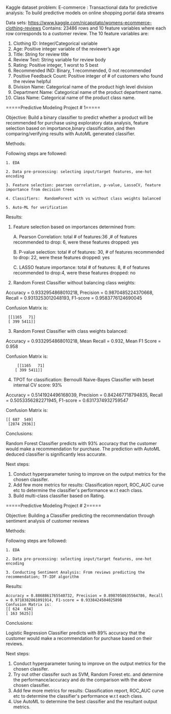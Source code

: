 Kaggle dataset problem:
E-commerce : Transactional data for predictive analysis: To build predictive models on online shopping portal data streams

Data sets:  https://www.kaggle.com/nicapotato/womens-ecommerce-clothing-reviews
Contains: 23486 rows and 10 feature variables where each row corresponds to a customer review. 
The 10 feature variables are:
1. Clothing ID: Integer/Categorical variable
2. Age: Positive integer variable of the reviewer’s age
3. Title: String for review title
4. Review Text: String variable for review body
5. Rating: Positive integer, 1 worst to 5 best
6. Recommended IND: Binary, 1 recommended, 0 not recommended
7. Positive Feedback Count: Positive integer of # of customers who found the review helpful
8. Division Name: Categorical name of the product high level division
9. Department Name: Categorical name of the product department name.
10. Class Name: Categorical name of the product class name.

=====Predictive Modeling Project # 1=====

Objective: Build a binary classifier to predict whether a product will be recommended for purchase using exploratory data analysis, feature selection based on importance,binary classification, and then comparing/verifying results with AutoML generated classifier.

Methods: 

Following steps are followed:

    1. EDA

    2. Data pre-processing: selecting input/target features, one-hot encoding

    3. Feature selection: pearson correlation, p-value, LassoCV, feature importance from decision trees

    4. Classifiers:  RandomForest with vs without class weights balanced

    5. Auto-ML for verification

Results: 
1. Feature selection based on importances determined from:

    A. Pearson Correlation: total # of features:36 ,# of features recommended to drop: 6, were these features dropped: yes
  
    B. P-value selection: total # of features: 30, # of features recommended to drop: 22, were these features dropped: yes
  
    C. LASSO feature importance: total # of features: 8, # of features recommended to drop:4, were these features dropped: no
  
2. Random Forest Classifier without balancing class weights:

  Accuracy = 0.9332954868010218, Precision = 0.9870485224370668, Recall = 0.9313253012048193, F1-score = 0.9583776124690045
  
  Confusion Matrix is:
    
     [[1165   71]
     [ 399 5411]]
            
3. Random Forest Classifier with class weights balanced:

  Accuracy = 0.9332954868010218, Mean Recall = 0.932, Mean F1 Score = 0.958
  
  Confusion Matrix is:
  
         [[1165   71]
        [ 399 5411]]
        
4. TPOT for classification: Bernoulli Naive-Bayes Classifier with beset internal CV score: 93%

  Accuracy = 0.5141924496168039, Precision = 0.842467718794835, Recall = 0.5053356282271945, F1-score = 0.6317374932759547

  Confusion Matrix is:

    [[ 687  549]
     [2874 2936]]
 
Conclusions:

Random Forest Classifier predicts with 93% accuracy that the customer would make a recommendation for purchase. The prediction with AutoML deduced classifier is significantly less accurate.

Next steps:
1. Conduct hyperparameter tuning to improve on the output metrics for the chosen classifer.
2. Add few more metrics for results: Classification report, ROC_AUC curve etc to determine the classifier's performance w.r.t each class.
3. Build multi-class classifier based on Rating.

=====Predictive Modeling Project # 2=====

Objective: Building a Classifier predicting the recommendation through sentiment analysis of customer reviews

Methods: 

Following steps are followed:

    1. EDA

    2. Data pre-processing: selecting input/target features, one-hot encoding
    
    3. Conducting Sentiment Analysis: From reviews predicting the recommendation; TF-IDF algorithm
    
 Results: 
 
    Accuracy = 0.8868861765540732, Precision = 0.8987058635564786, Recall = 0.9718382861091914, F1-score = 0.9338424504025898
    Confusion Matrix is:
    [[ 624  634]
    [ 163 5625]]
    
 Conclusions:

  Logistic Regression Classifier predicts with 89% accuracy that the customer would make a recommendation for purchase based on their reviews. 

 Next steps:
 
1. Conduct hyperparameter tuning to improve on the output metrics for the chosen classifer.
2. Try out other classifer such as SVM, Random Forest etc. and determine the performance/accuracy and do the comparison with the above chosen classifier.
3. Add few more metrics for results: Classification report, ROC_AUC curve etc to determine the classifier's performance w.r.t each class.
4. Use AutoML to determine the best classifier and the resultant output metrics.
 

